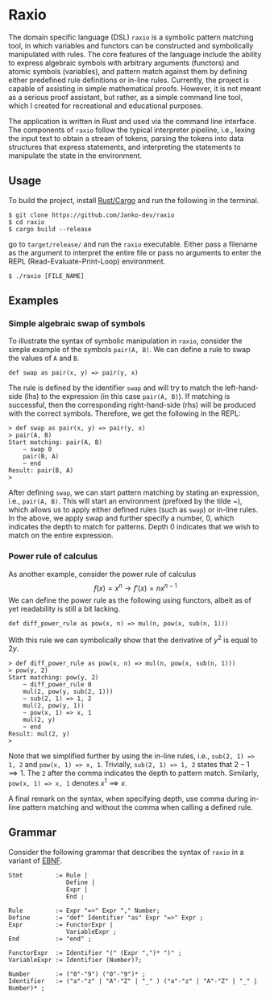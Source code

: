 # Raxio

The domain specific language (DSL) `raxio` is a symbolic pattern matching tool, in which variables and functors can be constructed and symbolically manipulated with rules. The core features of the language include the ability to express algebraic symbols with arbitrary arguments (functors) and atomic symbols (variables), and pattern match against them by defining either predefined rule definitions or in-line rules. Currently, the project is capable of assisting in simple mathematical proofs. However, it is not meant as a serious proof assistant, but rather, as a simple command line tool, which I created for recreational and educational purposes.

The application is written in Rust and used via the command line interface. The components of `raxio` follow the typical interpreter pipeline, i.e., lexing the input text to obtain a stream of tokens, parsing the tokens into data structures that express statements, and interpreting the statements to manipulate the state in the environment.  

## Usage
To build the project, install [Rust/Cargo](https://www.rust-lang.org/tools/install) and run the following in the terminal. 

```console
$ git clone https://github.com/Janko-dev/raxio
$ cd raxio
$ cargo build --release 
``` 
go to `target/release/` and run the `raxio` executable. Either pass a filename as the argument to interpret the entire file or pass no arguments to enter the REPL (Read-Evaluate-Print-Loop) environment. 
```console
$ ./raxio [FILE_NAME] 
```

## Examples

### Simple algebraic swap of symbols

To illustrate the syntax of symbolic manipulation in `raxio`, consider the simple example of the symbols `pair(A, B)`. We can define a rule to swap the values of `A` and `B`.
```console
def swap as pair(x, y) => pair(y, x) 
```
The rule is defined by the identifier `swap` and will try to match the left-hand-side (lhs) to the expression (in this case `pair(A, B)`). If matching is successful, then the corresponding right-hand-side (rhs) will be produced with the correct symbols. Therefore, we get the following in the REPL:
```console
> def swap as pair(x, y) => pair(y, x)
> pair(A, B) 
Start matching: pair(A, B)
    ~ swap 0
    pair(B, A)
    ~ end
Result: pair(B, A)
>
``` 
After defining `swap`, we can start pattern matching by stating an expression, i.e., `pair(A, B)`. This will start an environment (prefixed by the tilde ~), which allows us to apply either defined rules (such as `swap`) or in-line rules. In the above, we apply swap and further specify a number, 0, which indicates the depth to match for patterns. Depth 0 indicates that we wish to match on the entire expression. 

### Power rule of calculus

As another example, consider the power rule of calculus 
$$f(x) = x^n \rightarrow f'(x) = nx^{n-1}$$
We can define the power rule as the following using functors, albeit as of yet readability is still a bit lacking. 
```console
def diff_power_rule as pow(x, n) => mul(n, pow(x, sub(n, 1)))
```
With this rule we can symbolically show that the derivative of $y^2$ is equal to $2y$.
```console
> def diff_power_rule as pow(x, n) => mul(n, pow(x, sub(n, 1)))
> pow(y, 2) 
Start matching: pow(y, 2)
    ~ diff_power_rule 0
    mul(2, pow(y, sub(2, 1)))
    ~ sub(2, 1) => 1, 2
    mul(2, pow(y, 1))
    ~ pow(x, 1) => x, 1
    mul(2, y)
    ~ end
Result: mul(2, y)
>
```
Note that we simplified further by using the in-line rules, i.e., `sub(2, 1) => 1, 2` and `pow(x, 1) => x, 1`. Trivially, `sub(2, 1) => 1, 2` states that $2-1 \implies 1$. The `2` after the comma indicates the depth to pattern match. Similarly, `pow(x, 1) => x, 1` denotes $x^1 \implies x$. 

A final remark on the syntax, when specifying depth, use comma during in-line pattern matching and without the comma when calling a defined rule. 

## Grammar
Consider the following grammar that describes the syntax of `raxio` in a variant of [EBNF](https://en.wikipedia.org/wiki/Extended_Backus%E2%80%93Naur_form).

```ebnf
Stmt         := Rule | 
                Define | 
                Expr |
                End ; 

Rule         := Expr "=>" Expr "," Number;
Define       := "def" Identifier "as" Expr "=>" Expr ;
Expr         := FunctorExpr | 
                VariableExpr ;
End          := "end" ;  

FunctorExpr  := Identifier "(" (Expr ",")* ")" ;
VariableExpr := Identifier (Number)?;

Number       := ("0"-"9") ("0"-"9")* ;
Identifier   := ("a"-"z" | "A"-"Z" | "_" ) ("a"-"z" | "A"-"Z" | "_" | Number)* ;
```